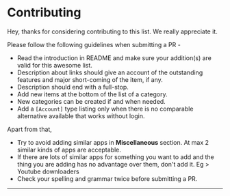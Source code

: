 # Contributing

Hey, thanks for considering contributing to this list. We really appreciate it. 

Please follow the following guidelines when submitting a PR -

* Read the introduction in README and make sure your addition(s) are valid for this awesome list. 
* Description about links should give an account of the outstanding features and major short-coming of the item, if any.
* Description should end with a full-stop.
* Add new items at the bottom of the list of a category.
* New categories can be created if and when needed.
* Add a `[Account]` type listing only when there is no comparable alternative available that works without login.

Apart from that, 

* Try to avoid adding similar apps in **Miscellaneous** section. At max 2 similar kinds of apps are acceptable. 
* If there are lots of similar apps for something you want to add and the thing you are adding has no advantage over them, don't add it. Eg > Youtube downloaders
* Check your spelling and grammar twice before submitting a PR.


-----
